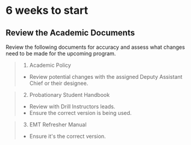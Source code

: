 # 6 weeks to start

## Review the Academic Documents
Review the following documents for accuracy and assess what changes need to be made for the upcoming program.

>1.  Academic Policy
>- Review potential changes with the assigned Deputy Assistant Chief or their designee.

>2. Probationary Student Handbook 
>- Review with Drill Instructors leads.
>- Ensure the correct version is being used.

>3. EMT Refresher Manual
>- Ensure it's the correct version.



[//]: # (Provide a short outline for the tutorial.)

[//]: # (In this tutorial, you will learn how to:)

[//]: # (* Do this)

[//]: # (* Deal with that)

[//]: # ()
[//]: # (## Before you start)

[//]: # ()
[//]: # (List the prerequisites that are required or recommended.)

[//]: # ()
[//]: # (Make sure that:)

[//]: # (- First prerequisite)

[//]: # (- Second prerequisite)

[//]: # (## Part 1)

[//]: # ()
[//]: # (Describe what the user will learn and accomplish in the first part,)

[//]: # (then write a step-by-step procedure but on a real-world example.)

[//]: # ()
[//]: # (1. Execute the following command in the terminal:)

[//]: # ()
[//]: # (   ```bash)

[//]: # (    run this --that)

[//]: # (   ```)

[//]: # ()
[//]: # (2. Step with a [link]&#40;https://www.jetbrains.com&#41;)

[//]: # ()
[//]: # (3. Final step in part 1.)

[//]: # ()
[//]: # (## Part 2)

[//]: # ()
[//]: # (This is the second part of the tutorial:)

[//]: # ()
[//]: # (1. Step 1)

[//]: # (2. Step 2)

[//]: # (3. Step n)

[//]: # ()
[//]: # (## What you've learned {id="what-learned"})

[//]: # ()
[//]: # (Summarize what the reader achieved by completing this tutorial.)

[//]: # ()
[//]: # (<seealso>)

[//]: # (<!--Give some related links to how-to articles-->)

[//]: # (</seealso>)
